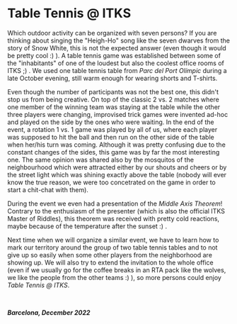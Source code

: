 &nbsp;

# Table Tennis @ ITKS

Which outdoor activity can be organized with seven persons? If you are thinking about singing the "Heigh-Ho" song like the seven dwarves from the story of Snow White, this is not the expected answer (even though it would be pretty cool :) ). A table tennis game was established between some of the "inhabitants" of one of the loudest but also the coolest office rooms of ITKS ;) . We used one table tennis table from _Parc del Port Olímpic_ during a late October evening, still warm enough for wearing shorts and T-shirts.

Even though the number of participants was not the best one, this didn't stop us from being creative. On top of the classic 2 vs. 2 matches where one member of the winning team was staying at the table while the other three players were changing, improvised trick games were invented ad-hoc and played on the side by the ones who were waiting. In the end of the event, a rotation 1 vs. 1 game was played by all of us, where each player was supposed to hit the ball and then run on the other side of the table when her/his turn was coming. Although it was pretty confusing due to the constant changes of the sides, this game was by far the most interesting one. The same opinion was shared also by the mosquitos of the neighbourhood which were attracted either by our shouts and cheers or by the street light which was shining exactly above the table (nobody will ever know the true reason, we were too concetrated on the game in order to start a chit-chat with them).

During the event we even had a presentation of the _Middle Axis Theorem_! Contrary to the enthusiasm of the presenter (which is also the official ITKS Master of Riddles), this theorem was received with pretty cold reactions, maybe because of the temperature after the sunset :) .

Next time when we will organize a similar event, we have to learn how to mark our territory around the group of two table tennis tables and to not give up so easily when some other players from the neighborhood are showing up. We will also try to extend the invitation to the whole office (even if we usually go for the coffee breaks in an RTA pack like the wolves, we like the people from the other teams :) ), so more persons could enjoy _Table Tennis @ ITKS_.
 
&nbsp;

***Barcelona, December 2022*** 
